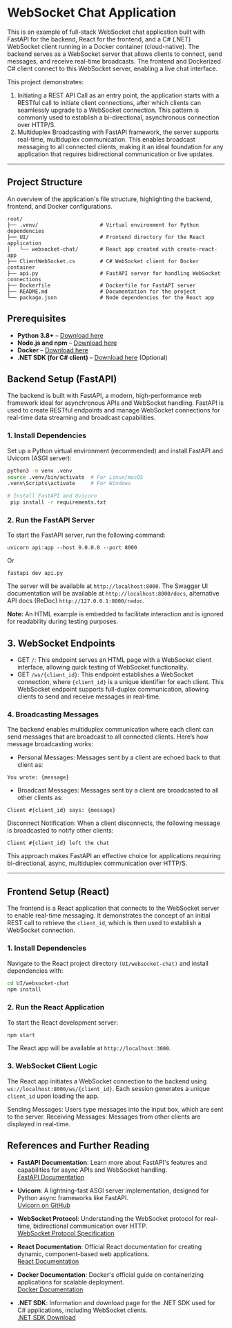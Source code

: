 
# WebSocket Chat Application

This is an example of full-stack WebSocket chat application built with FastAPI for the backend, React for the frontend, 
and a C# (.NET) WebSocket client running in a Docker container (cloud-native). The backend serves as a WebSocket server 
that allows clients to connect, send messages, and receive real-time broadcasts. The frontend and Dockerized C# client 
connect to this WebSocket server, enabling a live chat interface.

This project demonstrates:

1. Initiating a REST API Call as an entry point, the application starts with a RESTful call to initiate client 
connections, after which clients can seamlessly upgrade to a WebSocket connection. This pattern is commonly used to 
establish a bi-directional, asynchronous connection over HTTP/S. 
2. Multiduplex Broadcasting with FastAPI framework, the server supports real-time, multiduplex 
communication. This enables broadcast messaging to all connected clients, making it an ideal foundation for any 
application that requires bidirectional communication or live updates.
---

## Project Structure

An overview of the application's file structure, highlighting the backend, frontend, and Docker configurations.

```shell
root/
├── .venv/                    # Virtual environment for Python dependencies
├── UI/                       # Frontend directory for the React application
│   └── websocket-chat/       # React app created with create-react-app
├── ClientWebSocket.cs        # C# WebSocket client for Docker container
├── api.py                    # FastAPI server for handling WebSocket connections
├── Dockerfile                # Dockerfile for FastAPI server
├── README.md                 # Documentation for the project
└── package.json              # Node dependencies for the React app
```

## Prerequisites

- **Python 3.8+** – [Download here](https://www.python.org/downloads/)
- **Node.js and npm** – [Download here](https://nodejs.org/)
- **Docker** – [Download here](https://www.docker.com/get-started)
- **.NET SDK (for C# client)** – [Download here](https://dotnet.microsoft.com/download) (Optional)

## Backend Setup (FastAPI)

The backend is built with FastAPI, a modern, high-performance web framework ideal for asynchronous APIs and WebSocket handling. FastAPI is used to create RESTful endpoints and manage WebSocket connections for real-time data streaming and broadcast capabilities.

### 1. Install Dependencies

Set up a Python virtual environment (recommended) and install FastAPI and Uvicorn (ASGI server):

```bash
python3 -m venv .venv
source .venv/bin/activate  # For Linux/macOS
.venv\Scripts\activate     # For Windows

# Install FastAPI and Uvicorn
 pip install -r requirements.txt
```

### 2. Run the FastAPI Server
To start the FastAPI server, run the following command:

```shell
uvicorn api:app --host 0.0.0.0 --port 8000
```
Or

```shell
fastapi dev api.py 
```

The server will be available at `http://localhost:8000`.
The  Swagger UI documentation will be available at `http://localhost:8000/docs`, alternative API docs (ReDoc) `http://127.0.0.1:8000/redoc`.

**Note:** An HTML example is embedded to facilitate interaction and is ignored for readability during testing purposes.

## 3. WebSocket Endpoints
- GET `/`: This endpoint serves an HTML page with a WebSocket client interface, allowing quick testing of WebSocket functionality.
- GET `/ws/{client_id}`: This endpoint establishes a WebSocket connection, where `{client_id}` is a unique identifier for each client. This WebSocket endpoint supports full-duplex communication, allowing clients to send and receive messages in real-time.

### 4. Broadcasting Messages
The backend enables multiduplex communication where each client can send messages that are broadcast to all connected clients. Here’s how message broadcasting works:

- Personal Messages: Messages sent by a client are echoed back to that client as:
```plaintext
You wrote: {message}
```
- Broadcast Messages: Messages sent by a client are broadcasted to all other clients as:
```plaintext
Client #{client_id} says: {message}
```
Disconnect Notification: When a client disconnects, the following message is broadcasted to notify other clients:
```plaintext
Client #{client_id} left the chat
```

This approach makes FastAPI an effective choice for applications requiring bi-directional, async, multiduplex communication over HTTP/S.

---

## Frontend Setup (React)
The frontend is a React application that connects to the WebSocket server to enable real-time messaging. It demonstrates the concept of an initial REST call to retrieve the `client_id`, which is then used to establish a WebSocket connection.

### 1. Install Dependencies
Navigate to the React project directory `(UI/websocket-chat)` and install dependencies with:

```bash
cd UI/websocket-chat
npm install
```

### 2. Run the React Application
To start the React development server:

```bash
npm start
```
The React app will be available at `http://localhost:3000`.

### 3. WebSocket Client Logic
The React app initiates a WebSocket connection to the backend using `ws://localhost:8000/ws/{client_id}`. Each session generates a unique `client_id` upon loading the app.

Sending Messages: Users type messages into the input box, which are sent to the server.
Receiving Messages: Messages from other clients are displayed in real-time.

## References and Further Reading

- **FastAPI Documentation**: Learn more about FastAPI's features and capabilities for async APIs and WebSocket handling.  
  [FastAPI Documentation](https://fastapi.tiangolo.com/)

- **Uvicorn**: A lightning-fast ASGI server implementation, designed for Python async frameworks like FastAPI.  
  [Uvicorn on GitHub](https://github.com/encode/uvicorn)

- **WebSocket Protocol**: Understanding the WebSocket protocol for real-time, bidirectional communication over HTTP.  
  [WebSocket Protocol Specification](https://tools.ietf.org/html/rfc6455)

- **React Documentation**: Official React documentation for creating dynamic, component-based web applications.  
  [React Documentation](https://reactjs.org/docs/getting-started.html)

- **Docker Documentation**: Docker's official guide on containerizing applications for scalable deployment.  
  [Docker Documentation](https://docs.docker.com/)

- **.NET SDK**: Information and download page for the .NET SDK used for C# applications, including WebSocket clients.  
  [.NET SDK Download](https://dotnet.microsoft.com/download)
